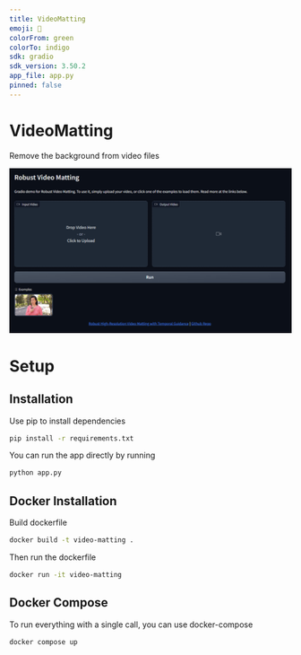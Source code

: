 ```yaml
---
title: VideoMatting
emoji: 🐢
colorFrom: green
colorTo: indigo
sdk: gradio
sdk_version: 3.50.2
app_file: app.py
pinned: false
---
```


# VideoMatting

Remove the background from video files

![gradio](./assets/gradio.png)

# Setup

## Installation

Use pip to install dependencies

```bash
pip install -r requirements.txt
```

You can run the app directly by running

```bash
python app.py
```

## Docker Installation

Build dockerfile

```bash
docker build -t video-matting .
```

Then run the dockerfile

```bash
docker run -it video-matting
```

## Docker Compose

To run everything with a single call, you can use docker-compose

```bash
docker compose up
```